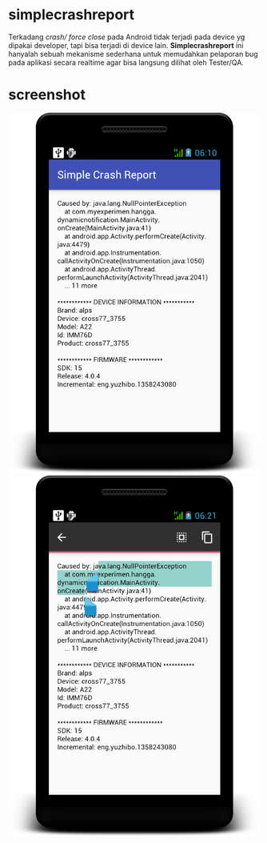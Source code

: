# simplecrashreport
Terkadang *crash/ force close* pada Android tidak terjadi pada device yg dipakai developer, tapi bisa terjadi di device lain.
**Simplecrashreport** ini hanyalah sebuah mekanisme sederhana untuk memudahkan pelaporan bug pada aplikasi secara realtime agar bisa langsung dilihat oleh Tester/QA.
# screenshot
![alt tag](https://github.com/hangga/simplecrashreport/blob/master/skrinsut-1.png)
![alt tag](https://github.com/hangga/simplecrashreport/blob/master/skrinsut-2.png)

